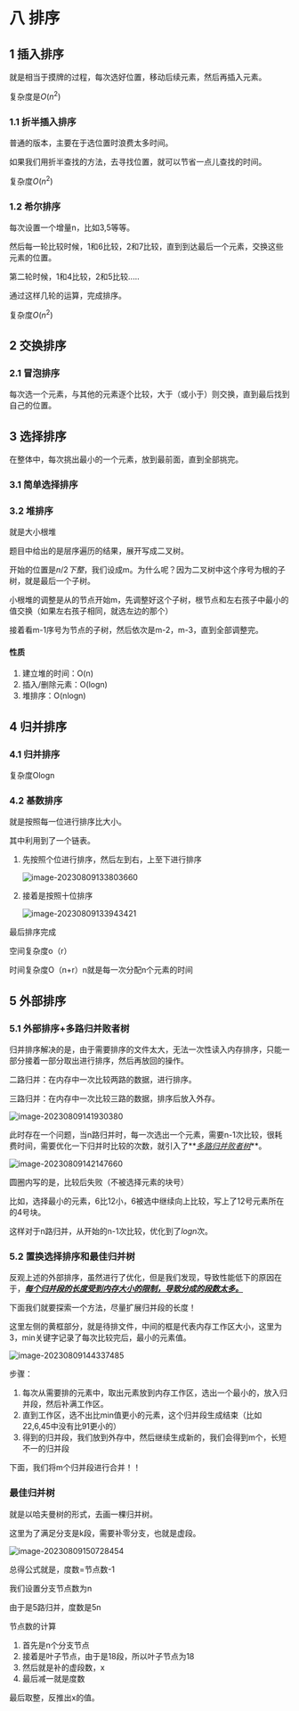 # 八 排序

## 1 插入排序

就是相当于摸牌的过程，每次选好位置，移动后续元素，然后再插入元素。

复杂度是$O(n^2)$

### 1.1 折半插入排序

普通的版本，主要在于选位置时浪费太多时间。

如果我们用折半查找的方法，去寻找位置，就可以节省一点儿查找的时间。

复杂度$O(n^2)$

### 1.2 希尔排序

每次设置一个增量n，比如3,5等等。

然后每一轮比较时候，1和6比较，2和7比较，直到到达最后一个元素，交换这些元素的位置。

第二轮时候，1和4比较，2和5比较.....

通过这样几轮的运算，完成排序。

复杂度$O(n^2)$

## 2 交换排序

### 2.1 冒泡排序

每次选一个元素，与其他的元素逐个比较，大于（或小于）则交换，直到最后找到自己的位置。



## 3 选择排序

在整体中，每次挑出最小的一个元素，放到最前面，直到全部挑完。

### 3.1 简单选择排序

### 3.2 堆排序

就是大小根堆

题目中给出的是层序遍历的结果，展开写成二叉树。

开始的位置是$n/2下整$，我们设成m。为什么呢？因为二叉树中这个序号为根的子树，就是最后一个子树。

小根堆的调整是从的节点开始m，先调整好这个子树，根节点和左右孩子中最小的值交换（如果左右孩子相同，就选左边的那个）

接着看m-1序号为节点的子树，然后依次是m-2，m-3，直到全部调整完。

#### 性质

1. 建立堆的时间：O(n)
2. 插入/删除元素：O(logn)
3. 堆排序：O(nlogn)

## 4 归并排序

### 4.1 归并排序

复杂度Ologn

### 4.2 基数排序

就是按照每一位进行排序比大小。

其中利用到了一个链表。

1. 先按照个位进行排序，然后左到右，上至下进行排序

   ![image-20230809133803660](https://taufik.oss-cn-beijing.aliyuncs.com/img/image-20230809133803660.png)

2. 接着是按照十位排序

   ![image-20230809133943421](https://taufik.oss-cn-beijing.aliyuncs.com/img/image-20230809133943421.png)

最后排序完成

空间复杂度o（r）

时间复杂度O（n+r）n就是每一次分配n个元素的时间



## 5 外部排序

### 5.1 外部排序+多路归并败者树

归并排序解决的是，由于需要排序的文件太大，无法一次性读入内存排序，只能一部分接着一部分取出进行排序，然后再放回的操作。

二路归并：在内存中一次比较两路的数据，进行排序。

三路归并：在内存中一次比较三路的数据，排序后放入外存。

![image-20230809141930380](https://taufik.oss-cn-beijing.aliyuncs.com/img/image-20230809141930380.png)

此时存在一个问题，当n路归并时，每一次选出一个元素，需要n-1次比较，很耗费时间，需要优化一下归并时比较的次数，就引入了**<u>*多路归并败者树*</u>**。

![image-20230809142147660](https://taufik.oss-cn-beijing.aliyuncs.com/img/image-20230809142147660.png)

圆圈内写的是，比较后失败（不被选择元素的块号）

比如，选择最小的元素，6比12小，6被选中继续向上比较，写上了12号元素所在的4号块。

这样对于n路归并，从开始的n-1次比较，优化到了$logn$次。

### 5.2 置换选择排序和最佳归并树

反观上述的外部排序，虽然进行了优化，但是我们发现，导致性能低下的原因在于，**<u>*每个归并段的长度受到内存大小的限制，导致分成的段数太多。*</u>**

下面我们就要探索一个方法，尽量扩展归并段的长度！



这里左侧的黄框部分，就是待排文件，中间的框是代表内存工作区大小，这里为3，min关键字记录了每次比较完后，最小的元素值。

![image-20230809144337485](https://taufik.oss-cn-beijing.aliyuncs.com/img/image-20230809144337485.png)

步骤：

1. 每次从需要排的元素中，取出元素放到内存工作区，选出一个最小的，放入归并段，然后补满工作区。
2. 直到工作区，选不出比min值更小的元素，这个归并段生成结束（比如22,6,45中没有比91更小的）
3. 得到的归并段，我们放到外存中，然后继续生成新的，我们会得到m个，长短不一的归并段

下面，我们将m个归并段进行合并！！

### 最佳归并树

就是以哈夫曼树的形式，去画一棵归并树。

这里为了满足分支是k段，需要补零分支，也就是虚段。

![image-20230809150728454](https://taufik.oss-cn-beijing.aliyuncs.com/img/image-20230809150728454.png)

总得公式就是，度数=节点数-1

我们设置分支节点数为n

由于是5路归并，度数是5n

节点数的计算

1. 首先是n个分支节点
2. 接着是叶子节点，由于是18段，所以叶子节点为18
3. 然后就是补的虚段数，x
4. 最后减一就是度数

最后取整，反推出x的值。
